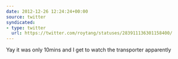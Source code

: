 ```yaml
---
date: 2012-12-26 12:24:24+00:00
source: twitter
syndicated:
- type: twitter
  url: https://twitter.com/roytang/statuses/283911136301158400/
---
```


Yay it was only 10mins and I get to watch the transporter apparently